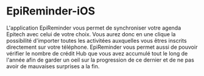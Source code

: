 # EpiReminder-iOS

L'application EpiReminder vous permet de synchroniser votre agenda Epitech avec celui de votre choix.
Vous aurez donc en une clique la possibilité d'importer toutes les activitées auxquelles vous êtres inscrits directement sur votre téléphone.
EpiReminder vous permet aussi de pouvoir vérifier le nombre de crédit Hub que vous avez accumulé tout le long de l'année afin de garder un oeil sur la progression de ce dernier et de ne pas avoir de mauvaises surprises a la fin.
